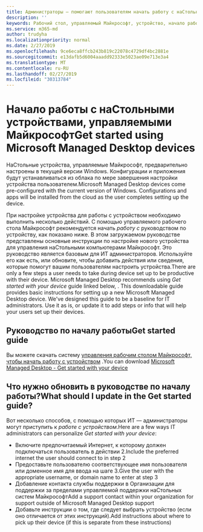 ```yaml
---
title: Администраторы — помогают пользователям начать работу с наСтольным устройством, управляемым Майкрософт
description: ''
keywords: Рабочий стол, управляемый Майкрософт, устройство, начало работы, Microsoft 365
ms.service: m365-md
author: trudyha
ms.localizationpriority: normal
ms.date: 2/27/2019
ms.openlocfilehash: 9ce6eca8ffcb243b819c22078c4729df4bc2881e
ms.sourcegitcommit: e13dafb5d6004aaadd92333e5023ae09e713e3a4
ms.translationtype: MT
ms.contentlocale: ru-RU
ms.lasthandoff: 02/27/2019
ms.locfileid: "30313784"
---
```

# <a name="get-started-using-microsoft-managed-desktop-devices"></a><span data-ttu-id="36911-103">Начало работы с наСтольными устройствами, управляемыми Майкрософт</span><span class="sxs-lookup"><span data-stu-id="36911-103">Get started using Microsoft Managed Desktop devices</span></span>

<span data-ttu-id="36911-p101">НаСтольные устройства, управляемые Майкрософт, предварительно настроены в текущей версии Windows. Конфигурации и приложения будут устанавливаться из облака по мере завершения настройки устройства пользователем.</span><span class="sxs-lookup"><span data-stu-id="36911-p101">Microsoft Managed Desktop devices come pre-configured with the current version of Windows. Configurations and apps will be installed from the cloud as the user completes setting up the device.</span></span> 
 
<span data-ttu-id="36911-p102">При настройке устройства для работы с устройством необходимо выполнить несколько действий. С помощью управляемого рабочего стола Майкрософт рекомендуется начать *работу с* руководством по устройству, как показано ниже. В этом загружаемом руководстве представлены основные инструкции по настройке нового устройства для управления наСтольными компьютерами Майкрософт. Это руководство является базовым для ИТ администраторов. Используйте его как есть, или обновите, чтобы добавить действия или сведения, которые помогут вашим пользователям настроить устройства.</span><span class="sxs-lookup"><span data-stu-id="36911-p102">There are only a few steps a user needs to take during device set up to be productive with their device. Microsoft Managed Desktop recommends using *Get started with your device* guide linked below, . This downloadable guide provides basic instructions for setting up a new Microsoft Managed Desktop device. We've designed this guide to be a baseline for IT administrators. Use it as is, or update it to add steps or info that will help your users set up their devices.</span></span> 

## <a name="get-started-guide"></a><span data-ttu-id="36911-111">Руководство по началу работы</span><span class="sxs-lookup"><span data-stu-id="36911-111">Get started guide</span></span> 
<span data-ttu-id="36911-112">Вы можете скачать систему [управления рабочим столом Майкрософт, чтобы начать работу с устройством](https://www.microsoft.com/en-us/download/details.aspx?id=57918) .</span><span class="sxs-lookup"><span data-stu-id="36911-112">You can download [Microsoft Managed Desktop - Get started with your device](https://www.microsoft.com/en-us/download/details.aspx?id=57918)</span></span>

## <a name="what-should-i-update-in-the-get-started-guide"></a><span data-ttu-id="36911-113">Что нужно обновить в руководстве по началу работы?</span><span class="sxs-lookup"><span data-stu-id="36911-113">What should I update in the Get started guide?</span></span>

<span data-ttu-id="36911-114">Вот несколько способов, с помощью которых ИТ — администраторы могут приступить к *работе с устройством*.</span><span class="sxs-lookup"><span data-stu-id="36911-114">Here are a few ways IT administrators can personalize *Get started with your device*:</span></span>
- <span data-ttu-id="36911-115">Включите предпочитаемый Интернет, к которому должен подключаться пользователь в действии 2.</span><span class="sxs-lookup"><span data-stu-id="36911-115">Include the preferred internet the user should connect to in step 2</span></span>
- <span data-ttu-id="36911-116">Предоставьте пользователю соответствующее имя пользователя или доменное имя для ввода на шаге 3.</span><span class="sxs-lookup"><span data-stu-id="36911-116">Give the user with the appropriate username, or domain name to enter at step 3</span></span>
- <span data-ttu-id="36911-117">Добавление контакта службы поддержки в Организации для поддержки за пределами управляемой поддержки наСтольных систем Майкрософт</span><span class="sxs-lookup"><span data-stu-id="36911-117">Add a support contact within your organization for support outside of Microsoft Managed Desktop support</span></span>
- <span data-ttu-id="36911-118">Добавьте инструкции о том, где следует выбрать устройство (если оно отличается от этих инструкций).</span><span class="sxs-lookup"><span data-stu-id="36911-118">Add instructions about where to pick up their device (if this is separate from these instructions)</span></span>